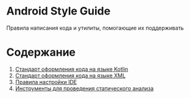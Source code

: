 # Android Style Guide
Правила написания кода и утилиты, помогающие их поддерживать

# Содержание
1. [Стандарт оформления кода на языке Kotlin](docs/kotlin-style-guide.md)
2. [Стандарт оформления кода на языке XML](docs/xml-style-guide.md)
3. [Правила настройки IDE](docs/ide-settings.md)
4. [Инструменты для проведения статического анализа](tools/static-analysis/README.md)